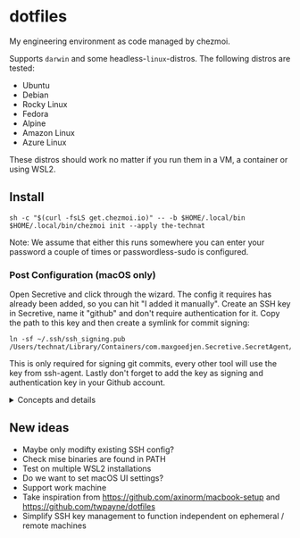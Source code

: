 # dotfiles

My engineering environment as code managed by chezmoi.

Supports `darwin` and some headless-`linux`-distros. The following distros are tested:
- Ubuntu
- Debian
- Rocky Linux
- Fedora
- Alpine
- Amazon Linux 
- Azure Linux

These distros should work no matter if you run them in a VM, a container or using WSL2.

## Install

```console
sh -c "$(curl -fsLS get.chezmoi.io)" -- -b $HOME/.local/bin
$HOME/.local/bin/chezmoi init --apply the-technat
```

Note: We assume that either this runs somewhere you can enter your password a couple of times or passwordless-sudo is configured.

### Post Configuration (macOS only)

Open Secretive and click through the wizard. The config it requires has already been added, so you can hit "I added it manually". Create an SSH key in Secretive, name it "github" and don't require authentication for it. Copy the path to this key and then create a symlink for commit signing:

```console
ln -sf ~/.ssh/ssh_signing.pub /Users/technat/Library/Containers/com.maxgoedjen.Secretive.SecretAgent/Data/PublicKeys/79312d1e83eec6fad1cd7841358a3ce2453e3c9.pub 
```

This is only required for signing git commits, every other tool will use the key from ssh-agent. Lastly don't forget to add the key as signing and authentication key in your Github account.

<details closed>
<summary>Concepts and details</summary>

## OS Support

As the headline suggests we support `darwin` and headless-`linux`. My idea with this was that I'm primarely using `darwin`-based systems where I'd like chezmoi to manage as much as possible so that I don't have to. This should include desktop tooling, helpers tools and even desktop settings. On the other hand I code regularlary on a remote linux system (e.g a VM in the cloud or a devcontainer). For this purpose chezmoi must be really good at porting over the experience I'm familiar with on my Mac to that remote system without taking too much time to do so and being reliable. That's why I exensively test my dotfiles against many popular linux distros to ensure that whatever OS the remote system has it should work out of the box within minutes.

## Tooling

I got two different package managers per OS. One is the default that's preinstalled on every OS and the other is [mise](https://mise.jdx.dev).

The system package manager is good at installing general tooling. It runs before we put our files in place and ensures a common baseline that we are going to need later. Mise on the other hand is very useful for installing development-specific tools where multiple versions of the same binary might be needed. Mise runs after we put our files in place and installs a handful of development tools that are assumed/used by aliases or have a config in our dotfiles. Any other development tools should be installed when needed.

Note: for macOS I count [homebrew](https://brew.sh) as system package manager as there's no one preinstalled.

## Devcontainers

We skip SSH and Git configs when we can detect that dotfiles are installed in a devcontainer. Devcontainers usually bring their own integrated solution how to authenticate against Git that mostly also relies on the SSH config, so we'd have to either be very specific about which directives we manage or ensure they never conflict.

## SSH

On my Mac I'm a fan of [Secretive](https://github.com/maxgoedjen/secretive) to store my SSH keys in the Security Enclace of my mac. Thus I have configured it's integration in my dotfiles and it's assumed that SSH keys are generated in there.

For remote linux systems there's a script that generates a default SSH key (unprotected) that could be used alongside a default SSH config that might be helpful.

</details>

## New ideas
- Maybe only modifty existing SSH config?
- Check mise binaries are found in PATH
- Test on multiple WSL2 installations
- Do we want to set macOS UI settings?
- Support work machine
- Take inspiration from https://github.com/axinorm/macbook-setup and https://github.com/twpayne/dotfiles
- Simplify SSH key management to function independent on ephemeral / remote machines
